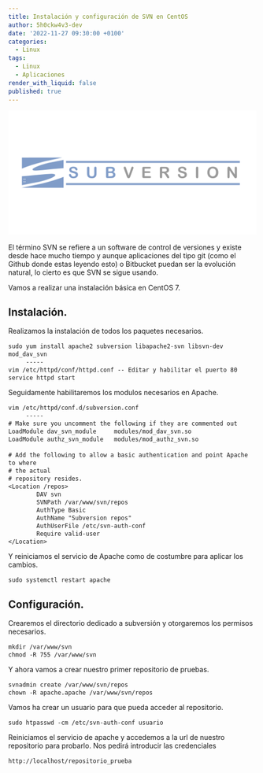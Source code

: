 ```yaml
---
title: Instalación y configuración de SVN en CentOS 
author: 5h0ckw4v3-dev
date: '2022-11-27 09:30:00 +0100'
categories:
  - Linux
tags:
  - Linux
  - Aplicaciones
render_with_liquid: false
published: true
---
```

![SVN](/assets/img/common/svn.png)

El término SVN se refiere a un software de control de versiones y existe desde hace mucho tiempo y aunque aplicaciones del tipo git (como el Github donde estas leyendo esto) o Bitbucket puedan ser la evolución natural, lo cierto es que SVN se sigue usando.

Vamos a realizar una instalación básica en CentOS 7.

## Instalación.
Realizamos la instalación de todos los paquetes necesarios.

```plaintext
sudo yum install apache2 subversion libapache2-svn libsvn-dev mod_dav_svn
	 -----
vim /etc/httpd/conf/httpd.conf -- Editar y habilitar el puerto 80
service httpd start
```

Seguidamente habilitaremos los modulos necesarios en Apache.

```plaintext
vim /etc/httpd/conf.d/subversion.conf
     -----
# Make sure you uncomment the following if they are commented out
LoadModule dav_svn_module     modules/mod_dav_svn.so
LoadModule authz_svn_module   modules/mod_authz_svn.so

# Add the following to allow a basic authentication and point Apache to where
# the actual
# repository resides.
<Location /repos>
        DAV svn
        SVNPath /var/www/svn/repos
        AuthType Basic
        AuthName "Subversion repos"
        AuthUserFile /etc/svn-auth-conf
        Require valid-user
</Location>
```
Y reiniciamos el servicio de Apache como de costumbre para aplicar los cambios.

```plaintext
sudo systemctl restart apache
```

## Configuración.
Crearemos el directorio dedicado a subversión y otorgaremos los permisos necesarios.

```plaintext
mkdir /var/www/svn
chmod -R 755 /var/www/svn
```
Y ahora vamos a crear nuestro primer repositorio de pruebas.

```plaintext
svnadmin create /var/www/svn/repos
chown -R apache.apache /var/www/svn/repos
```

Vamos ha crear un usuario para que pueda acceder al repositorio.

```plaintext
sudo htpasswd -cm /etc/svn-auth-conf usuario
```

Reiniciamos el servicio de apache y accedemos a la url de nuestro repositorio para probarlo. Nos pedirá introducir las credenciales 

```plaintext
http://localhost/repositorio_prueba
```
